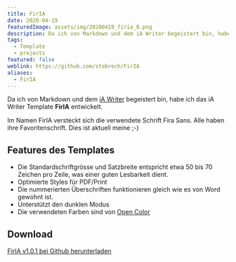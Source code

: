 ```yaml
---
title: FirIA
date: 2020-04-19
featuredImage: assets/img/20200419_firia_0.png
description: Da ich von Markdown und dem iA Writer begeistert bin, habe ich das iA Writer Template FirIA entwickelt. Im Namen FirIA versteckt sich die verwendete Schrift Fira Sans.
tags:
  - Template
  - projects
featured: false
weblink: https://github.com/stebrech/FirIA
aliases:
  - FirIA
---
```

Da ich von Markdown und dem [iA Writer](https://ia.net/de/writer) begeistert bin, habe ich das iA Writer Template **FirIA** entwickelt.

Im Namen FirIA versteckt sich die verwendete Schrift Fira Sans. Alle haben ihre Favoritenschrift. Dies ist aktuell meine ;-)

## Features des Templates

- Die Standardschriftgrösse und Satzbreite entspricht etwa 50 bis 70 Zeichen pro Zeile, was einer guten Lesbarkeit dient.
- Optimierte Styles für PDF/Print
- Die nummerierten Überschriften funktionieren gleich wie es von Word gewohnt ist.
- Unterstützt den dunklen Modus
- Die verwendeten Farben sind von [Open Color](https://github.com/yeun/open-color)

## Download

[FirIA v1.0.1 bei Github herunterladen](https://github.com/stebrech/FirIA/releases/tag/v1.0.1)

